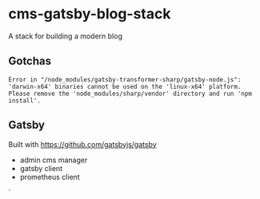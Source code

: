 # cms-gatsby-blog-stack

A stack for building a modern blog

## Gotchas

```
Error in "/node_modules/gatsby-transformer-sharp/gatsby-node.js": 'darwin-x64' binaries cannot be used on the 'linux-x64' platform. Please remove the 'node_modules/sharp/vendor' directory and run 'npm install'.
```

## Gatsby

Built with https://github.com/gatsbyjs/gatsby

- admin cms manager
- gatsby client
- prometheus client

`
